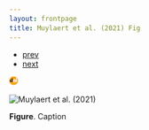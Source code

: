 ```yaml
---
layout: frontpage
title: Muylaert et al. (2021) Fig
---
```


<div class="navbar">
  <div class="navbar-inner">
      <ul class="nav">
          <li><a href="symptoms.html">prev</a></li>
          <li><a href="symptoms.html">next</a></li>
      </ul>
  </div>
</div>

[![doi](../icons16/doi-icon.png)]()

![Muylaert et al. (2021)](../bigpublpics/symptoms.png)

**Figure**. Caption
